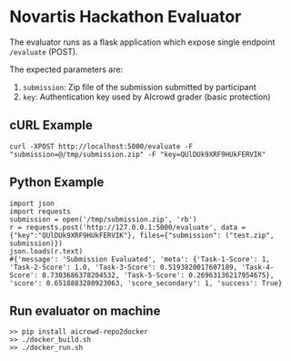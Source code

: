 # Novartis Hackathon Evaluator

The evaluator runs as a flask application which expose single endpoint `/evaluate` (POST).

The expected parameters are:

1. `submission`: Zip file of the submission submitted by participant
2. `key`: Authentication key used by AIcrowd grader (basic protection)

## cURL Example

```
curl -XPOST http://localhost:5000/evaluate -F "submission=@/tmp/submission.zip" -F "key=QUlDUk9XRF9HUkFERVIK"
```

## Python Example

```
import json
import requests
submission = open('/tmp/submission.zip', 'rb')
r = requests.post('http://127.0.0.1:5000/evaluate', data = {"key":"QUlDUk9XRF9HUkFERVIK"}, files={"submission": ("test.zip", submission)})
json.loads(r.text)
#{'message': 'Submission Evaluated', 'meta': {'Task-1-Score': 1, 'Task-2-Score': 1.0, 'Task-3-Score': 0.5193820017607189, 'Task-4-Score': 0.7303686378204532, 'Task-5-Score': 0.26963136217954675}, 'score': 0.6518883280923063, 'score_secondary': 1, 'success': True}
```

## Run evaluator on machine

```
>> pip install aicrowd-repo2docker
>> ./docker_build.sh
>> ./docker_run.sh
```
